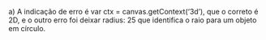 a) A indicação de erro é var ctx = canvas.getContext(‘3d’), que o correto é 2D, e o outro erro foi deixar radius: 25 que identifica o raio para um objeto em círculo. 